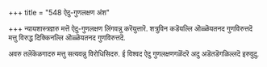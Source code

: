 +++
title = "548 ऐदु-गुणलक्षण अंश"

+++
न्यायशास्त्रज्ञरु मत्तॆ ऐदु-गुणलक्षण लिंगवन्नु करॆयुत्तारॆ. शत्रुविन कडॆयल्लि ऒळ्ळॆयतनद गुणविरुत्तदॆ मत्तु विरुद्ध दिक्किनल्लि ऒळ्ळॆयतनद गुणविरुत्तदॆ.

अवरु तलॆकॆळगादरु मत्तु सत्यवन्नु विरोधिसिदरु. ई विश्वद ऐदु गुणलक्षणगळॆंदरॆ अदु अडॆतडॆगळिल्लदॆ इरुवुदु.

